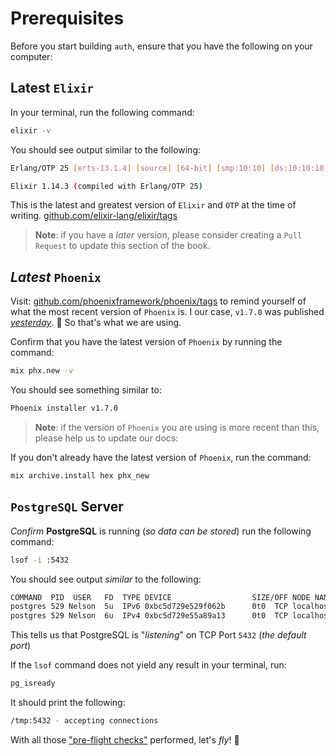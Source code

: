 # Prerequisites

Before you start building `auth`,
ensure that you have the following on your computer:

## Latest `Elixir`

In your terminal,
run the following command:


```sh
elixir -v
```

You should see output similar to the following:

```sh
Erlang/OTP 25 [erts-13.1.4] [source] [64-bit] [smp:10:10] [ds:10:10:10] [async-threads:1] [jit] [dtrace]

Elixir 1.14.3 (compiled with Erlang/OTP 25)
```

This is the latest and greatest version 
of `Elixir` and `OTP`
at the time of writing. 
[github.com/elixir-lang/elixir/tags](https://github.com/elixir-lang/elixir/tags)    

> **Note**: if you have a _later_ version,
> please consider creating a `Pull Request` 
> to update this section of the book.

## _Latest_ `Phoenix`

Visit: 
[github.com/phoenixframework/phoenix/tags](https://github.com/phoenixframework/phoenix/tags)
to remind yourself 
of what the most recent version of `Phoenix` is.
I our case, `v1.7.0` was published 
[_yesterday_](https://phoenixframework.org/blog/phoenix-1.7-final-released). 🎉
So that's what we are using.

Confirm that you have the latest version of `Phoenix`
by running the command:

```sh
mix phx.new -v
```

You should see something similar to:

```sh
Phoenix installer v1.7.0
```

> **Note**: if the version of `Phoenix` you are using
> is more recent than this, 
> please help us to update our docs:
> 


If you don't already have 
the latest version of `Phoenix`,
run the command: 

```sh
mix archive.install hex phx_new
```


## `PostgreSQL` Server



_Confirm_ **PostgreSQL** is running 
(_so data can be stored_)
run the following command:

```sh
lsof -i :5432
```

You should see output _similar_ to the following:

```sh
COMMAND  PID  USER   FD  TYPE DEVICE                  SIZE/OFF NODE NAME
postgres 529 Nelson  5u  IPv6 0xbc5d729e529f062b      0t0  TCP localhost:postgresql (LISTEN)
postgres 529 Nelson  6u  IPv4 0xbc5d729e55a89a13      0t0  TCP localhost:postgresql (LISTEN)
```

This tells us that PostgreSQL is "_listening_" on TCP Port `5432`
(_the default port_)

If the `lsof` command does not yield any result
in your terminal,
run:

```sh
pg_isready
```

It should print the following:

```sh
/tmp:5432 - accepting connections
```

With all those 
["pre-flight checks"](https://en.wikipedia.org/wiki/Preflight_checklist) 
performed, let's _fly_! 🚀
